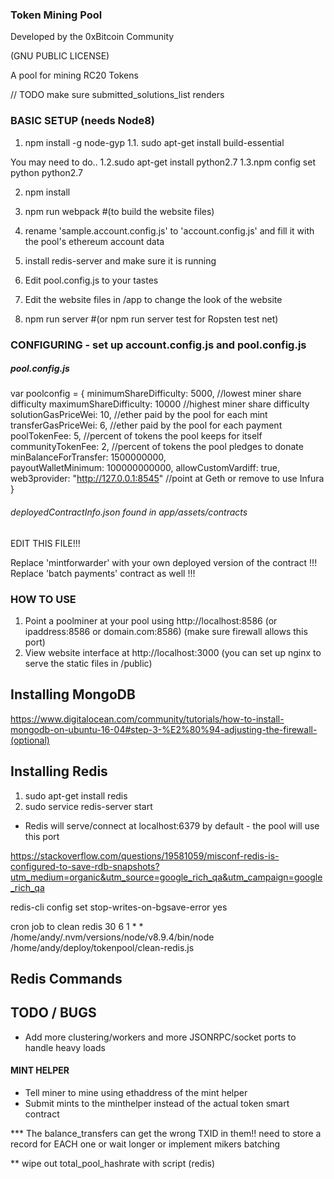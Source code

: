 ### Token Mining Pool  

Developed by the 0xBitcoin Community

(GNU PUBLIC LICENSE)

A pool for mining RC20 Tokens



// TODO
make sure submitted_solutions_list renders 


### BASIC SETUP  (needs Node8)
1. npm install -g node-gyp
1.1. sudo apt-get install build-essential

You may need to do..
1.2.sudo apt-get install python2.7
1.3.npm config set python python2.7

2. npm install
3. npm run webpack  #(to build the website files)
4. rename 'sample.account.config.js' to 'account.config.js' and fill it with the pool's ethereum account data

5. install redis-server and make sure it is running
6. Edit pool.config.js to your tastes
7. Edit the website files in /app  to change the look of the website
8. npm run server #(or npm run server test for Ropsten test net)


### CONFIGURING  - set up  account.config.js and pool.config.js

##### pool.config.js

var poolconfig = {
  minimumShareDifficulty: 5000,   //lowest miner share difficulty
  maximumShareDifficulty: 10000    //highest miner share difficulty
  solutionGasPriceWei: 10,   //ether paid by the pool for each mint
  transferGasPriceWei: 6,   //ether paid by the pool for each payment
  poolTokenFee: 5,     //percent of tokens the pool keeps for itself
  communityTokenFee: 2,   //percent of tokens the pool pledges to donate
  minBalanceForTransfer: 1500000000,   
  payoutWalletMinimum: 100000000000,
  allowCustomVardiff: true,
  web3provider: "http://127.0.0.1:8545"   //point at Geth or remove to use Infura
}


###### deployedContractInfo.json    found in app/assets/contracts
EDIT THIS FILE!!!

Replace 'mintforwarder' with your own deployed version of the contract !!!
Replace 'batch payments' contract as well !!!


### HOW TO USE
1. Point a poolminer at your pool using http://localhost:8586  (or ipaddress:8586 or domain.com:8586)  (make sure firewall allows this port)
2. View website interface at http://localhost:3000 (you can set up nginx to serve the static files in /public)



## Installing MongoDB

https://www.digitalocean.com/community/tutorials/how-to-install-mongodb-on-ubuntu-16-04#step-3-%E2%80%94-adjusting-the-firewall-(optional)


## Installing Redis  
  1. sudo apt-get install redis
  2. sudo service redis-server start

   - Redis will serve/connect at localhost:6379 by default - the pool will use this port


   https://stackoverflow.com/questions/19581059/misconf-redis-is-configured-to-save-rdb-snapshots?utm_medium=organic&utm_source=google_rich_qa&utm_campaign=google_rich_qa




   redis-cli
   config set stop-writes-on-bgsave-error yes

   cron job to clean redis
   30 6 1 * * /home/andy/.nvm/versions/node/v8.9.4/bin/node /home/andy/deploy/tokenpool/clean-redis.js


## Redis Commands





## TODO / BUGS
- Add more clustering/workers and more JSONRPC/socket ports to handle heavy loads

#### MINT HELPER
- Tell miner to mine using ethaddress of the mint helper
- Submit mints to the minthelper instead of the actual token smart contract





*** The balance_transfers can get the wrong TXID in them!! need to store a record for EACH one or wait longer or implement mikers batching



** wipe out total_pool_hashrate with script (redis)
